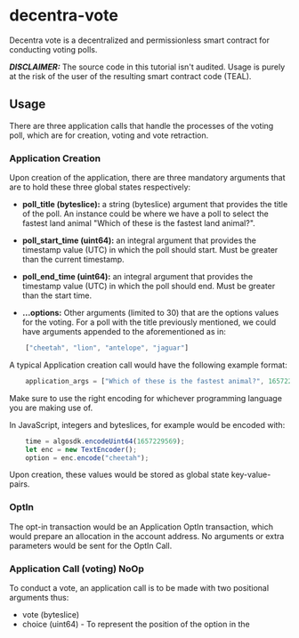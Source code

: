 # decentra-vote
Decentra vote is a decentralized and permissionless smart contract for conducting voting polls.

***DISCLAIMER:*** The source code in this tutorial isn't audited. Usage is purely at the risk of the user of the resulting smart contract code (TEAL).

## Usage
There are three application calls that handle the processes of the voting poll, which are for creation, voting and vote retraction.

### Application Creation
Upon creation of the application, there are three mandatory arguments that are to hold these three global states respectively:

- **poll_title (byteslice):** a string (byteslice) argument that provides the title of the poll. An instance could be where we have a poll to select the fastest land animal "Which of these is the fastest land animal?".

- **poll_start_time (uint64):** an integral argument that provides the timestamp value (UTC) in which the poll should start. Must be greater than the current timestamp.

- **poll_end_time (uint64):** an integral argument that provides the timestamp value (UTC) in which the poll should end. Must be greater than the start time.

- **...options:** Other arguments (limited to 30) that are the options values for the voting. For a poll with the title previously mentioned, we could have arguments appended to the aforementioned as in:

```js
    ["cheetah", "lion", "antelope", "jaguar"]
```
A typical Application creation call would have the following example format:

```js
    application_args = ["Which of these is the fastest animal?", 1657229569, 1657230000, "cheetah", "lion", "antelope", "jaguar"]
```
Make sure to use the right encoding for whichever programming language you are making use of.

In JavaScript, integers and byteslices, for example would be encoded with:

```js
    time = algosdk.encodeUint64(1657229569);
    let enc = new TextEncoder();
    option = enc.encode("cheetah");
```

Upon creation, these values would be stored as global state key-value-pairs.

### OptIn

The opt-in transaction would be an Application OptIn transaction, which would prepare an allocation in the account address. No arguments or extra parameters would be sent for the OptIn Call.

### Application Call (voting) NoOp

To conduct a vote, an application call is to be made with two positional arguments thus:

- vote (byteslice)
- choice (uint64) - To represent the position of the option in the 